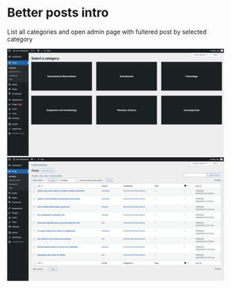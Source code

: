 # Better posts intro

List all categories and open admin page with fultered post by selected category

![Categories](public/categories.png)
![Filtered posts](public/filtered-posts.png)
